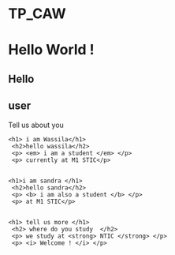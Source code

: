 # TP_CAW
<!DOCTYPE html>
 <head>
     <title>ESSAI</title>
  </head>

  <body>
  	<h1> Hello World !</h1>
  	 <h2>Hello</h2>
  	 <h2>user</h2>
  	 <p> Tell us about you </p>



  	<h1> i am Wassila</h1>
  	 <h2>hello wassila</h2>
  	 <p> <em> i am a student </em> </p>
  	 <p> currently at M1 STIC</p>


  	<h1>i am sandra </h1>
  	 <h2>hello sandra</h2>
  	 <p> <b> i am also a student </b> </p>
  	 <p> at M1 STIC</p>
 

  	<h1> tell us more </h1>
  	 <h2> where do you study  </h2>
  	 <p> we study at <strong> NTIC </strong> </p>
  	 <p> <i> Welcome ! </i> </p>

</body>
